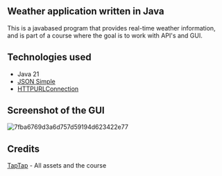 ## Weather application written in Java
This is a javabased program that provides real-time weather information, and is part of a course where the goal is to work with API's and GUI.

## Technologies used
* Java 21
* [JSON Simple](https://code.google.com/archive/p/json-simple/downloads)
* [HTTPURLConnection](https://www.javatpoint.com/java-http-url-connection)



## Screenshot of the GUI
![7fba6769d3a6d757d59194d623422e77](https://github.com/mgoberg/WeatherApplication/assets/116804646/a8d108b0-2353-4b87-af80-bc15245231f0)


## Credits
[TapTap](https://www.youtube.com/@TapTap_196) - All assets and the course
